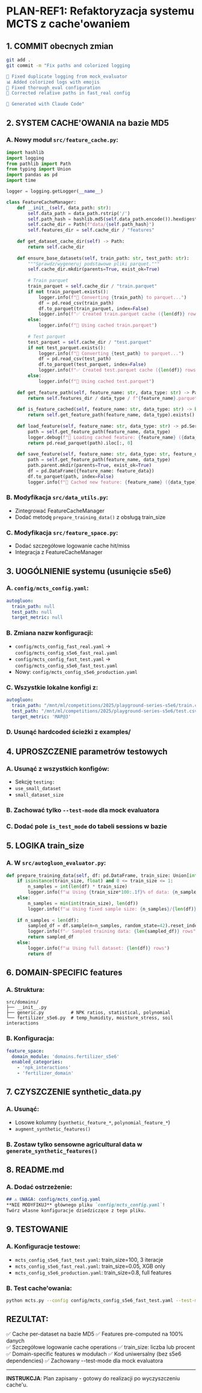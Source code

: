 # PLAN-REF1: Refaktoryzacja systemu MCTS z cache'owaniem

## 1. COMMIT obecnych zmian
```bash
git add .
git commit -m "Fix paths and colorized logging

🎯 Fixed duplicate logging from mock_evaluator
📊 Added colorized logs with emojis  
🔧 Fixed thorough_eval configuration
📁 Corrected relative paths in fast_real config

🤖 Generated with Claude Code"
```

## 2. SYSTEM CACHE'OWANIA na bazie MD5

### A. Nowy moduł `src/feature_cache.py`:
```python
import hashlib
import logging
from pathlib import Path
from typing import Union
import pandas as pd
import time

logger = logging.getLogger(__name__)

class FeatureCacheManager:
    def __init__(self, data_path: str):
        self.data_path = data_path.rstrip('/')
        self.path_hash = hashlib.md5(self.data_path.encode()).hexdigest()
        self.cache_dir = Path(f"data/{self.path_hash}")
        self.features_dir = self.cache_dir / "features"
        
    def get_dataset_cache_dir(self) -> Path:
        return self.cache_dir
        
    def ensure_base_datasets(self, train_path: str, test_path: str):
        """Sprawdz/wygeneruj podstawowe pliki parquet."""
        self.cache_dir.mkdir(parents=True, exist_ok=True)
        
        # Train parquet
        train_parquet = self.cache_dir / "train.parquet"
        if not train_parquet.exists():
            logger.info(f"💾 Converting {train_path} to parquet...")
            df = pd.read_csv(train_path)
            df.to_parquet(train_parquet, index=False)
            logger.info(f"✅ Created train.parquet cache ({len(df)} rows)")
        else:
            logger.info(f"📂 Using cached train.parquet")
            
        # Test parquet  
        test_parquet = self.cache_dir / "test.parquet"
        if not test_parquet.exists():
            logger.info(f"💾 Converting {test_path} to parquet...")
            df = pd.read_csv(test_path)
            df.to_parquet(test_parquet, index=False)
            logger.info(f"✅ Created test.parquet cache ({len(df)} rows)")
        else:
            logger.info(f"📂 Using cached test.parquet")
            
    def get_feature_path(self, feature_name: str, data_type: str) -> Path:
        return self.features_dir / data_type / f"{feature_name}.parquet"
        
    def is_feature_cached(self, feature_name: str, data_type: str) -> bool:
        return self.get_feature_path(feature_name, data_type).exists()
        
    def load_feature(self, feature_name: str, data_type: str) -> pd.Series:
        path = self.get_feature_path(feature_name, data_type)
        logger.debug(f"📂 Loading cached feature: {feature_name} ({data_type})")
        return pd.read_parquet(path).iloc[:, 0]
        
    def save_feature(self, feature_name: str, data_type: str, feature_data: pd.Series):
        path = self.get_feature_path(feature_name, data_type)
        path.parent.mkdir(parents=True, exist_ok=True)
        df = pd.DataFrame({feature_name: feature_data})
        df.to_parquet(path, index=False)
        logger.info(f"💾 Cached new feature: {feature_name} ({data_type})")
```

### B. Modyfikacja `src/data_utils.py`:
- Zintegrować FeatureCacheManager
- Dodać metodę `prepare_training_data()` z obsługą train_size

### C. Modyfikacja `src/feature_space.py`:
- Dodać szczegółowe logowanie cache hit/miss
- Integracja z FeatureCacheManager

## 3. UOGÓLNIENIE systemu (usunięcie s5e6)

### A. `config/mcts_config.yaml`:
```yaml
autogluon:
  train_path: null
  test_path: null
  target_metric: null
```

### B. Zmiana nazw konfiguracji:
- `config/mcts_config_fast_real.yaml` → `config/mcts_config_s5e6_fast_real.yaml`
- `config/mcts_config_fast_test.yaml` → `config/mcts_config_s5e6_fast_test.yaml`
- Nowy: `config/mcts_config_s5e6_production.yaml`

### C. Wszystkie lokalne konfigi z:
```yaml
autogluon:
  train_path: "/mnt/ml/competitions/2025/playground-series-s5e6/train.csv"
  test_path: "/mnt/ml/competitions/2025/playground-series-s5e6/test.csv"
  target_metric: 'MAP@3'
```

### D. Usunąć hardcoded ścieżki z examples/

## 4. UPROSZCZENIE parametrów testowych

### A. Usunąć z wszystkich konfigów:
- Sekcję `testing:`
- `use_small_dataset`
- `small_dataset_size`

### B. Zachować tylko `--test-mode` dla mock evaluatora

### C. Dodać pole `is_test_mode` do tabeli sessions w bazie

## 5. LOGIKA train_size

### A. W `src/autogluon_evaluator.py`:
```python
def prepare_training_data(self, df: pd.DataFrame, train_size: Union[int, float]) -> pd.DataFrame:
    if isinstance(train_size, float) and 0 <= train_size <= 1:
        n_samples = int(len(df) * train_size)
        logger.info(f"📊 Using {train_size*100:.1f}% of data: {n_samples}/{len(df)} samples")
    else:
        n_samples = min(int(train_size), len(df))
        logger.info(f"📊 Using fixed sample size: {n_samples}/{len(df)} samples")
    
    if n_samples < len(df):
        sampled_df = df.sample(n=n_samples, random_state=42).reset_index(drop=True)
        logger.info(f"✅ Sampled training data: {len(sampled_df)} rows")
        return sampled_df
    else:
        logger.info(f"📊 Using full dataset: {len(df)} rows")
        return df
```

## 6. DOMAIN-SPECIFIC features

### A. Struktura:
```
src/domains/
├── __init__.py
├── generic.py          # NPK ratios, statistical, polynomial
└── fertilizer_s5e6.py  # temp_humidity, moisture_stress, soil interactions
```

### B. Konfiguracja:
```yaml
feature_space:
  domain_module: 'domains.fertilizer_s5e6'
  enabled_categories:
    - 'npk_interactions'
    - 'fertilizer_domain'
```

## 7. CZYSZCZENIE synthetic_data.py

### A. Usunąć:
- Losowe kolumny (`synthetic_feature_*`, `polynomial_feature_*`)
- `augment_synthetic_features()`

### B. Zostaw tylko sensowne agricultural data w `generate_synthetic_features()`

## 8. README.md

### A. Dodać ostrzeżenie:
```markdown
## ⚠️ UWAGA: config/mcts_config.yaml
**NIE MODYFIKUJ** głównego pliku `config/mcts_config.yaml`!
Twórz własne konfiguracje dziedziczące z tego pliku.
```

## 9. TESTOWANIE

### A. Konfiguracje testowe:
- `mcts_config_s5e6_fast_test.yaml`: train_size=100, 3 iteracje
- `mcts_config_s5e6_fast_real.yaml`: train_size=0.05, XGB only
- `mcts_config_s5e6_production.yaml`: train_size=0.8, full features

### B. Test cache'owania:
```bash
python mcts.py --config config/mcts_config_s5e6_fast_test.yaml --test-mode
```

## REZULTAT:
✅ Cache per-dataset na bazie MD5
✅ Features pre-computed na 100% danych  
✅ Szczegółowe logowanie cache operations
✅ train_size: liczba lub procent
✅ Domain-specific features w modułach
✅ Kod uniwersalny (bez s5e6 dependencies)
✅ Zachowany --test-mode dla mock evaluatora

---

**INSTRUKCJA**: Plan zapisany - gotowy do realizacji po wyczyszczeniu cache'u.